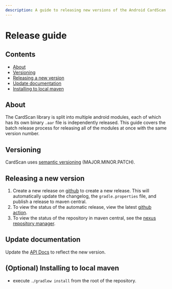 ```yaml
---
description: A guide to releasing new versions of the Android CardScan SDK.
---
```


# Release guide

## Contents

* [About](release-guide.md#about)
* [Versioning](release-guide.md#versioning)
* [Releasing a new version](release-guide.md#releasing-a-new-version)
* [Update documentation](release-guide.md#update-documentation)
* [Installing to local maven](release-guide.md#optional-installing-to-local-maven)

## About

The CardScan library is split into multiple android modules, each of which has its own binary `.aar` file is independently released. This guide covers the batch release process for releasing all of the modules at once with the same version number.

## Versioning

CardScan uses [semantic versioning](https://semver.org/) \(MAJOR.MINOR.PATCH\).

## Releasing a new version

1. Create a new release on [github](https://github.com/getbouncer/cardscan-android/releases) to create a new release. This will automatically update the changelog, the `gradle.properties` file, and publish a release to maven central.
2. To view the status of the automatic release, view the latest [github action](https://github.com/getbouncer/cardscan-android/actions?query=event%3Arelease).
3. To view the status of the repository in maven central, see the [nexus repository manager](https://s01.oss.sonatype.org/).

## Update documentation

Update the [API Docs](https://github.com/getbouncer/apidocs/blob/master/card-scan/android-integration-guide/README.md) to reflect the new version.

## \(Optional\) Installing to local maven

* execute `./gradlew install` from the root of the repository.

